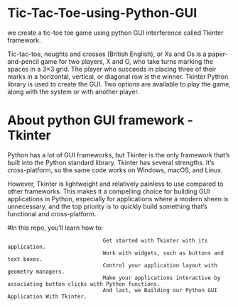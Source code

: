 # Tic-Tac-Toe-using-Python-GUI
we create a tic-toe toe game using python GUI interference called Tkinter framework.

Tic-tac-toe, noughts and crosses (British English), or Xs and Os is a paper-and-pencil game for two players,
X and O, who take turns marking the spaces in a 3×3 grid. 
The player who succeeds in placing three of their marks in a horizontal, vertical, or diagonal row is the winner.
Tkinter Python library is used to create the GUI. 
Two options are available to play the game, along with the system or with another player.


# About python GUI framework - Tkinter

Python has a lot of GUI frameworks, but Tkinter is the only framework that’s built into the Python standard library. 
Tkinter has several strengths. It’s cross-platform, so the same code works on Windows, macOS, and Linux.

However, Tkinter is lightweight and relatively painless to use compared to other frameworks. 
This makes it a compelling choice for building GUI applications in Python, especially for applications where a modern sheen 
is unnecessary, and the top priority is to quickly build something that’s functional and cross-platform.

#In this repo, you’ll learn how to:

                                  Get started with Tkinter with its application.
                                  Work with widgets, such as buttons and text boxes.
                                  Control your application layout with geometry managers.
                                  Make your applications interactive by associating button clicks with Python functions.
                                  And last, we Building our Python GUI Application With Tkinter.
